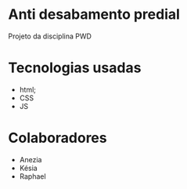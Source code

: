 # Anti desabamento predial
Projeto da disciplina PWD
# Tecnologias usadas
 - html;
 - CSS
 - JS
# Colaboradores
- Anezia
- Késia
- Raphael
